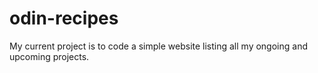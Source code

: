 # odin-recipes

My current project is to code a simple website listing all my ongoing and upcoming projects.
